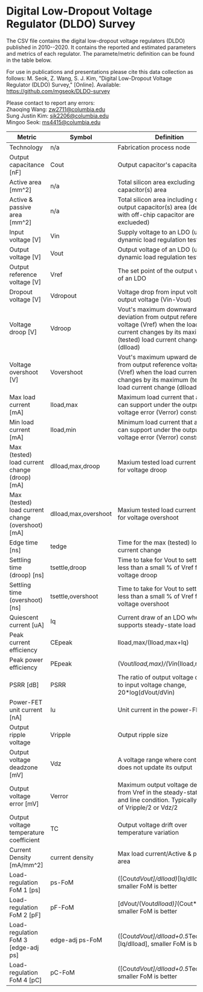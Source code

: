 # Digital Low-Dropout Voltage Regulator (DLDO) Survey 

The CSV file contains the digital low-dropout voltage regulators (DLDO) published in 2010--2020. It contains the reported and estimated parameters and metrics of each regulator. The paramete/metric definition can be found in the table below. 

For use in publications and presentations please cite this data collection as follows:
M. Seok, Z. Wang, S. J. Kim, "Digital Low-Dropout Voltage Regulator (DLDO) Survey," [Online]. Available: https://github.com/mgseok/DLDO-survey

Please contact to report any errors:  
Zhaoqing Wang: zw2711@columbia.edu  
Sung Justin Kim: sjk2206@columbia.edu  
Mingoo Seok: ms4415@columbia.edu  

| Metric | Symbol | Definition |
|--------|--------|------------|
| Technology | n/a | Fabrication process node|
| Output capacitance [nF] | Cout | Output capacitor's capacitance |
| Active area [mm^2] | n/a | Total silicon area excluding output capacitor(s) area |
| Active & passive area [mm^2]	| n/a | Total silicon area including on-chip output capacitor(s) area (designs with off-chip capacitor are exclueded) |
| Input voltage [V] | Vin	| Supply voltage to an LDO (used in dynamic load regulation test) |
| Output voltage [V] | Vout | Output voltage of an LDO (used in dynamic load regulation test) |
| Output reference voltage [V] | Vref | The set point of the output voltage of an LDO |
| Dropout voltage [V] | Vdropout | Voltage drop from input voltage to output voltage (Vin-Vout) |
| Voltage droop [V] | Vdroop | Vout's maximum downward deviation from output reference voltage (Vref) when the load current changes by its maximum (tested) load current change (dIload) |
| Voltage overshoot [V] | Vovershoot | Vout's maximum upward deviation from output reference voltage (Vref) when the load current changes by its maximum (tested) load current change (dIload) |
| Max load current [mA]	| Iload,max	| Maximum load current that an LDO can support under the output voltage error (Verror) constraints |
| Min load current [mA] | Iload,min | Minimum load current that an LDO can support under the output voltage error (Verror) constraints |
| Max (tested) load current change (droop) [mA] | dIload,max,droop | Maxium tested load current change for voltage droop |
|	Max (tested) load current change (overshoot) [mA]	|	dIload,max,overshoot	|	Maxium tested load current change for voltage overshoot	|
|	Edge time [ns]	|	tedge	|	Time for the max (tested) load current change 	|
|	Settling time (droop) [ns]	|	tsettle,droop	|	Time to take for Vout to settle within less than a small % of Vref for voltage droop	|
|	Settling time (overshoot) [ns]	|	tsettle,overshoot	|	Time to take for Vout to settle within less than a small % of Vref for voltage overshoot	|
|	Quiescent current [uA]	|	Iq	|	Current draw of an LDO when it supports steady-state load current	|
|	Peak current efficiency 	|	CEpeak	|	Iload,max/(Iload,max+Iq)	|
|	Peak power efficiency	|	PEpeak	|	(Vout*Iload,max)/(Vin*(Iload,max+Iq))	|
|	PSRR [dB]	|	PSRR	|	The ratio of output voltage change to input voltage change, 20*log(dVout/dVin)	|
|	Power-FET unit current [nA]	|	Iu	|	Unit current in the power-FET array	|
|	Output ripple voltage	|	Vripple	|	Output ripple size	|
|	Output voltage deadzone [mV]	|	Vdz	|	A voltage range where controller does not update its output	|
|	Output voltage error [mV]	|	Verror	|	Maximum output voltage deviation from Vref in the steady-state load and line condition. Typically larger of Vripple/2 or Vdz/2	|
|	Output voltage temperature coefficient	|	TC	|	Output voltage drift over temperature variation	|
|	Current Density [mA/mm^2]	|	current density	|	Max load current/Active & passive area	|
|	Load-regulation FoM 1 [ps]	|	ps-FoM	|	([Cout*dVout]/dIload)*[Iq/dIload], smaller FoM is better	|
|	Load-regulation FoM 2 [pF]	|	pF-FoM	|	[dVout/(Vout*dIload)]*(Cout*Iq), smaller FoM is better	|
|	Load-regulation FoM 3 [edge-adj ps]	|	edge-adj ps-FoM	|	([Cout*dVout]/dIload+0.5*Tedge)*[Iq/dIload], smaller FoM is better	|
|	Load-regulation FoM 4 [pC]	|	pC-FoM	|	([Cout*dVout]/dIload+0.5*Tedge)*Iq, smaller FoM is better	|




